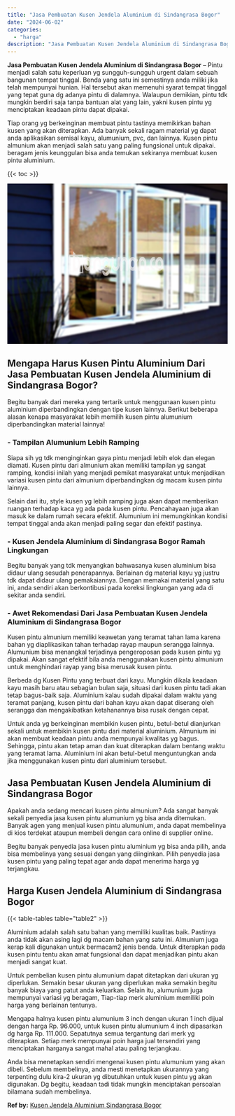 ```yaml
---
title: "Jasa Pembuatan Kusen Jendela Aluminium di Sindangrasa Bogor"
date: "2024-06-02"
categories: 
  - "harga"
description: "Jasa Pembuatan Kusen Jendela Aluminium di Sindangrasa Bogor. Anda bisa menetapkan sendiri mengenai kusen pintu alumunium yang akan dibeli. Sebelum membelinya..."
---
```


**Jasa Pembuatan Kusen Jendela Aluminium di Sindangrasa Bogor** – Pintu menjadi salah satu keperluan yg sungguh-sungguh urgent dalam sebuah bangunan tempat tinggal. Benda yang satu ini semestinya anda miliki jika telah mempunyai hunian. Hal tersebut akan memenuhi syarat tempat tinggal yang tepat guna dg adanya pintu di dalamnya. Walaupun demikian, pintu tdk mungkin berdiri saja tanpa bantuan alat yang lain, yakni kusen pintu yg menciptakan keadaan pintu dapat dipakai.

Tiap orang yg berkeinginan membuat pintu tastinya memikirkan bahan kusen yang akan diterapkan. Ada banyak sekali ragam material yg dapat anda aplikasikan semisal kayu, alumunium, pvc, dan lainnya. Kusen pintu almunium akan menjadi salah satu yang paling fungsional untuk dipakai. beragam jenis keunggulan bisa anda temukan sekiranya membuat kusen pintu aluminium.

{{< toc >}}

![Jasa Pembuatan Kusen Jendela Aluminium di Sindangrasa Bogor](/images/harga-kusen-jendela-alumunium-19.png)

## Mengapa Harus Kusen Pintu Aluminium Dari Jasa Pembuatan Kusen Jendela Aluminium di Sindangrasa Bogor?

Begitu banyak dari mereka yang tertarik untuk menggunaan kusen pintu aluminium diperbandingkan dengan tipe kusen lainnya. Berikut beberapa alasan kenapa masyarakat lebih memilih kusen pintu alumunium diperbandingkan material lainnya!

### \- Tampilan Alumunium Lebih Ramping

Siapa sih yg tdk menginginkan gaya pintu menjadi lebih elok dan elegan diamati. Kusen pintu dari almunium akan memiliki tampilan yg sangat ramping, kondisi inilah yang menjadi pemikat masyarakat untuk menjadikan variasi kusen pintu dari almunium diperbandingkan dg macam kusen pintu lainnya.

Selain dari itu, style kusen yg lebih ramping juga akan dapat memberikan ruangan terhadap kaca yg ada pada kusen pintu. Pencahayaan juga akan masuk ke dalam rumah secara efektif. Alumunium ini memungkinkan kondisi tempat tinggal anda akan menjadi paling segar dan efektif pastinya.

### \- Kusen Jendela Aluminium di Sindangrasa Bogor Ramah Lingkungan

Begitu banyak yang tdk menyangkan bahwasanya kusen aluminium bisa didaur ulang sesudah penerapannya. Berlainan dg material kayu yg justru tdk dapat didaur ulang pemakaiannya. Dengan memakai material yang satu ini, anda sendiri akan berkontibusi pada koreksi lingkungan yang ada di sekitar anda sendiri.

### \- Awet Rekomendasi Dari Jasa Pembuatan Kusen Jendela Aluminium di Sindangrasa Bogor

Kusen pintu almunium memiliki keawetan yang teramat tahan lama karena bahan yg diaplikasikan tahan terhadap rayap maupun serangga lainnya. Alumunium bisa menangkal terjadinya pengeroposan pada kusen pintu yg dipakai. Akan sangat efektif bila anda menggunakan kusen pintu almunium untuk menghindari rayap yang bisa merusak kusen pintu.

Berbeda dg Kusen Pintu yang terbuat dari kayu. Mungkin dikala keadaan kayu masih baru atau sebagian bulan saja, situasi dari kusen pintu tadi akan tetap bagus-baik saja. Aluminium kalau sudah dipakai dalam waktu yang teramat panjang, kusen pintu dari bahan kayu akan dapat diserang oleh serangga dan mengakibatkan ketahanannya bisa rusak dengan cepat.

Untuk anda yg berkeinginan membikin kusen pintu, betul-betul dianjurkan sekali untuk membikin kusen pintu dari material aluminium. Almunium ini akan membuat keadaan pintu anda mempunyai kwalitas yg bagus. Sehingga, pintu akan tetap aman dan kuat diterapkan dalam bentang waktu yang teramat lama. Aluminium ini akan betul-betul menguntungkan anda jika menggunakan kusen pintu dari aluminium tersebut.

## Jasa Pembuatan Kusen Jendela Aluminium di Sindangrasa Bogor

Apakah anda sedang mencari kusen pintu almunium? Ada sangat banyak sekali penyedia jasa kusen pintu alumunium yg bisa anda ditemukan. Banyak agen yang menjual kusen pintu alumunium, anda dapat membelinya di kios terdekat ataupun membeli dengan cara online di supplier online.

Begitu banyak penyedia jasa kusen pintu aluminium yg bisa anda pilih, anda bisa membelinya yang sesuai dengan yang diinginkan. Pilih penyedia jasa kusen pintu yang paling tepat agar anda dapat menerima harga yg terjangkau.

## Harga Kusen Jendela Aluminium di Sindangrasa Bogor

{{< table-tables table="table2" >}}

Aluminium adalah salah satu bahan yang memiliki kualitas baik. Pastinya anda tidak akan asing lagi dg macam bahan yang satu ini. Almunium juga kerap kali digunakan untuk bermacam2 jenis benda. Untuk diterapkan pada kusen pintu tentu akan amat fungsional dan dapat menjadikan pintu akan menjadi sangat kuat.

Untuk pembelian kusen pintu alumunium dapat ditetapkan dari ukuran yg diperlukan. Semakin besar ukuran yang diperlukan maka semakin begitu banyak biaya yang patut anda keluarkan. Selain itu, alumunium juga mempunyai variasi yg beragam, Tiap-tiap merk aluminium memiliki poin harga yang berlainan tentunya.

Mengapa halnya kusen pintu alumunium 3 inch dengan ukuran 1 inch dijual dengan harga Rp. 96.000, untuk kusen pintu alumunium 4 inch dipasarkan dg harga Rp. 111.000. Sepatutnya semua tergantung dari merk yg diterapkan. Setiap merk mempunyai poin harga jual tersendiri yang menciptakan harganya sangat mahal atau paling terjangkau.

Anda bisa menetapkan sendiri mengenai kusen pintu alumunium yang akan dibeli. Sebelum membelinya, anda mesti menetapkan ukurannya yang terpenting dulu kira-2 ukuran yg dibutuhkan untuk kusen pintu yg akan digunakan. Dg begitu, keadaan tadi tidak mungkin menciptakan persoalan bilamana sudah membelinya.

**Ref by:** [Kusen Jendela Aluminium Sindangrasa Bogor](https://id.wikipedia.org/wiki/Kusen)
